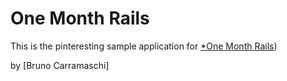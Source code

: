# One Month Rails

This is the pinteresting sample application for
[*One Month Rails](http://onemonthrails.com))

by [Bruno Carramaschi]